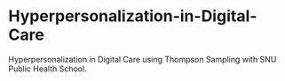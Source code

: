 # Hyperpersonalization-in-Digital-Care
Hyperpersonalization in Digital Care using Thompson Sampling with SNU Public Health School.

